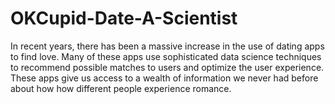 # OKCupid-Date-A-Scientist
In recent years, there has been a massive increase in the use of dating apps to find love.  Many of these apps use sophisticated data science techniques to recommend possible matches to users  and optimize the user experience. These apps give us access to a wealth of information we never had before about how  how different people experience romance.
